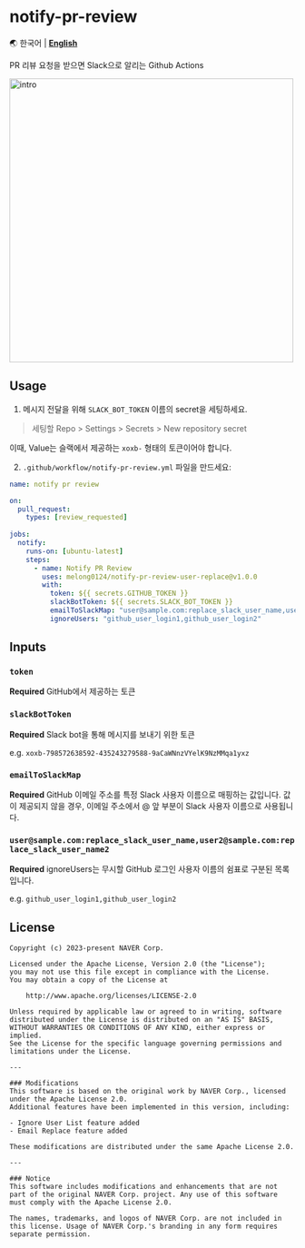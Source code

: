 # notify-pr-review

🌏 한국어 | [**English**](README.en.md)

PR 리뷰 요청을 받으면 Slack으로 알리는 Github Actions

<img src="https://user-images.githubusercontent.com/13075245/279234262-cbe5c159-e103-49eb-bf1f-b50116f98984.png" width="500" alt="intro">

## Usage

1. 메시지 전달을 위해 `SLACK_BOT_TOKEN` 이름의 secret을 세팅하세요.

> 세팅할 Repo > Settings > Secrets > New repository secret

이때, Value는 슬랙에서 제공하는 `xoxb-` 형태의 토큰이어야 합니다.

2. `.github/workflow/notify-pr-review.yml` 파일을 만드세요:

```yml
name: notify pr review

on:
  pull_request:
    types: [review_requested]
    
jobs:
  notify:
    runs-on: [ubuntu-latest]
    steps:
      - name: Notify PR Review
        uses: melong0124/notify-pr-review-user-replace@v1.0.0
        with:
          token: ${{ secrets.GITHUB_TOKEN }}
          slackBotToken: ${{ secrets.SLACK_BOT_TOKEN }}
          emailToSlackMap: "user@sample.com:replace_slack_user_name,user2@sample.com:replace_slack_user_name2"
          ignoreUsers: "github_user_login1,github_user_login2"
```

## Inputs

### `token`

**Required** GitHub에서 제공하는 토큰

### `slackBotToken`

**Required** Slack bot을 통해 메시지를 보내기 위한 토큰

e.g. `xoxb-798572638592-435243279588-9aCaWNnzVYelK9NzMMqa1yxz`

### `emailToSlackMap`

**Required** GitHub 이메일 주소를 특정 Slack 사용자 이름으로 매핑하는 값입니다. 값이 제공되지 않을 경우, 이메일 주소에서 @ 앞 부분이 Slack 사용자 이름으로 사용됩니다.

### `user@sample.com:replace_slack_user_name,user2@sample.com:replace_slack_user_name2`

**Required** ignoreUsers는 무시할 GitHub 로그인 사용자 이름의 쉼표로 구분된 목록입니다.

e.g. `github_user_login1,github_user_login2`

## License

```text
Copyright (c) 2023-present NAVER Corp.

Licensed under the Apache License, Version 2.0 (the "License");
you may not use this file except in compliance with the License.
You may obtain a copy of the License at

    http://www.apache.org/licenses/LICENSE-2.0

Unless required by applicable law or agreed to in writing, software
distributed under the License is distributed on an "AS IS" BASIS,
WITHOUT WARRANTIES OR CONDITIONS OF ANY KIND, either express or implied.
See the License for the specific language governing permissions and
limitations under the License.

---

### Modifications
This software is based on the original work by NAVER Corp., licensed under the Apache License 2.0.
Additional features have been implemented in this version, including:

- Ignore User List feature added
- Email Replace feature added

These modifications are distributed under the same Apache License 2.0.

---

### Notice
This software includes modifications and enhancements that are not part of the original NAVER Corp. project. Any use of this software must comply with the Apache License 2.0.

The names, trademarks, and logos of NAVER Corp. are not included in this license. Usage of NAVER Corp.'s branding in any form requires separate permission.
```
